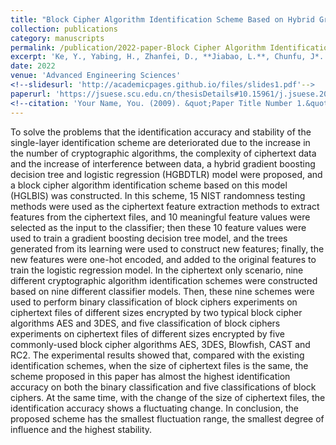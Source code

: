 ```yaml
---
title: "Block Cipher Algorithm Identification Scheme Based on Hybrid Gradient Boosting Decision Tree and Logistic Regression Model"
collection: publications
category: manuscripts
permalink: /publication/2022-paper-Block Cipher Algorithm Identification Scheme Based on Hybrid Gradient Boosting Decision Tree and Logistic Regression Model
excerpt: 'Ke, Y., Yabing, H., Zhanfei, D., **Jiabao, L.**, Chunfu, J*.'
date: 2022
venue: 'Advanced Engineering Sciences'
<!--slidesurl: 'http://academicpages.github.io/files/slides1.pdf'-->
paperurl: 'https://jsuese.scu.edu.cn/thesisDetails#10.15961/j.jsuese.202100341&lang=en'
<!--citation: 'Your Name, You. (2009). &quot;Paper Title Number 1.&quot; <i>Journal 1</i>. 1(1).'-->
---
```


To solve the problems that the identification accuracy and stability of the single-layer identification scheme are deteriorated due to the increase in the number of cryptographic algorithms, the complexity of ciphertext data and the increase of interference between data, a hybrid gradient boosting decision tree and logistic regression (HGBDTLR) model were proposed, and a block cipher algorithm identification scheme based on this model (HGLBIS) was constructed. In this scheme, 15 NIST randomness testing methods were used as the ciphertext feature extraction methods to extract features from the ciphertext files, and 10 meaningful feature values were selected as the input to the classifier; then these 10 feature values were used to train a gradient boosting decision tree model, and the trees generated from its learning were used to construct new features; finally, the new features were one-hot encoded, and added to the original features to train the logistic regression model. In the ciphertext only scenario, nine different cryptographic algorithm identification schemes were constructed based on nine different classifier models. Then, these nine schemes were used to perform binary classification of block ciphers experiments on ciphertext files of different sizes encrypted by two typical block cipher algorithms AES and 3DES, and five classification of block ciphers experiments on ciphertext files of different sizes encrypted by five commonly-used block cipher algorithms AES, 3DES, Blowfish, CAST and RC2. The experimental results showed that, compared with the existing identification schemes, when the size of ciphertext files is the same, the scheme proposed in this paper has almost the highest identification accuracy on both the binary classification and five classifications of block ciphers. At the same time, with the change of the size of ciphertext files, the identification accuracy shows a fluctuating change. In conclusion, the proposed scheme has the smallest fluctuation range, the smallest degree of influence and the highest stability.
